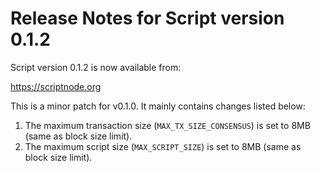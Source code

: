 # Release Notes for Script version 0.1.2

Script version 0.1.2 is now available from:

  <https://scriptnode.org>

This is a minor patch for v0.1.0. It mainly contains changes listed below:

1. The maximum transaction size (`MAX_TX_SIZE_CONSENSUS`) is set to 8MB (same as block size limit).
2. The maximum script size (`MAX_SCRIPT_SIZE`) is set to 8MB (same as block size limit).

